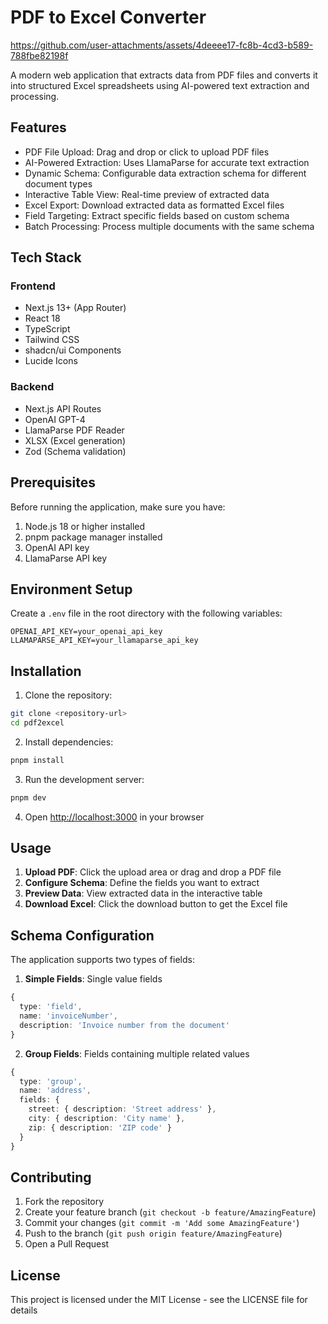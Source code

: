 # PDF to Excel Converter



https://github.com/user-attachments/assets/4deeee17-fc8b-4cd3-b589-788fbe82198f



A modern web application that extracts data from PDF files and converts it into structured Excel spreadsheets using AI-powered text extraction and processing.

## Features

- PDF File Upload: Drag and drop or click to upload PDF files
- AI-Powered Extraction: Uses LlamaParse for accurate text extraction
- Dynamic Schema: Configurable data extraction schema for different document types
- Interactive Table View: Real-time preview of extracted data
- Excel Export: Download extracted data as formatted Excel files
- Field Targeting: Extract specific fields based on custom schema
- Batch Processing: Process multiple documents with the same schema

## Tech Stack

### Frontend
- Next.js 13+ (App Router)
- React 18
- TypeScript
- Tailwind CSS
- shadcn/ui Components
- Lucide Icons

### Backend
- Next.js API Routes
- OpenAI GPT-4
- LlamaParse PDF Reader
- XLSX (Excel generation)
- Zod (Schema validation)


## Prerequisites

Before running the application, make sure you have:

1. Node.js 18 or higher installed
2. pnpm package manager installed
3. OpenAI API key
4. LlamaParse API key

## Environment Setup

Create a `.env` file in the root directory with the following variables:

```env
OPENAI_API_KEY=your_openai_api_key
LLAMAPARSE_API_KEY=your_llamaparse_api_key
```

## Installation

1. Clone the repository:
```bash
git clone <repository-url>
cd pdf2excel
```

2. Install dependencies:
```bash
pnpm install
```

3. Run the development server:
```bash
pnpm dev
```

4. Open [http://localhost:3000](http://localhost:3000) in your browser

## Usage

1. **Upload PDF**: Click the upload area or drag and drop a PDF file
2. **Configure Schema**: Define the fields you want to extract
3. **Preview Data**: View extracted data in the interactive table
4. **Download Excel**: Click the download button to get the Excel file

## Schema Configuration

The application supports two types of fields:

1. **Simple Fields**: Single value fields
```typescript
{
  type: 'field',
  name: 'invoiceNumber',
  description: 'Invoice number from the document'
}
```

2. **Group Fields**: Fields containing multiple related values
```typescript
{
  type: 'group',
  name: 'address',
  fields: {
    street: { description: 'Street address' },
    city: { description: 'City name' },
    zip: { description: 'ZIP code' }
  }
}
```

## Contributing

1. Fork the repository
2. Create your feature branch (`git checkout -b feature/AmazingFeature`)
3. Commit your changes (`git commit -m 'Add some AmazingFeature'`)
4. Push to the branch (`git push origin feature/AmazingFeature`)
5. Open a Pull Request

## License

This project is licensed under the MIT License - see the LICENSE file for details
